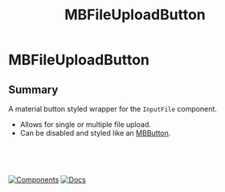 ﻿---
uid: C.MBFileUploadButton
title: MBFileUploadButton
---
# MBFileUploadButton

## Summary

A material button styled wrapper for the `InputFile` component.

- Allows for single or multiple file upload.
- Can be disabled and styled like an [MBButton](xref:C.MBButton).

&nbsp;

&nbsp;

[![Components](https://img.shields.io/static/v1?label=Components&message=Plus&color=red)](xref:A.PlusComponents)
[![Docs](https://img.shields.io/static/v1?label=API%20Documentation&message=MBFileUploadButton&color=brightgreen)](xref:Material.Blazor.MBFileUploadButton)
